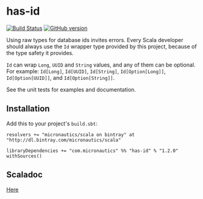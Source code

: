 # has-id

[![Build Status](https://travis-ci.org/mslinn/has-id.svg?branch=master)](https://travis-ci.org/mslinn/has-id)
[![GitHub version](https://badge.fury.io/gh/mslinn%2Fhas-id.svg)](https://badge.fury.io/gh/mslinn%2Fhas-id)

Using raw types for database ids invites errors.
Every Scala developer should always use the `Id` wrapper type provided by this project, because of the type safety it provides. 

`Id` can wrap `Long`, `UUID` and `String` values, and any of them can be optional.
For example: `Id[Long]`, `Id[UUID]`, `Id[String]`, `Id[Option[Long]]`, `Id[Option[UUID]]`, and `Id[Option[String]]`.

See the unit tests for examples and documentation.

## Installation
Add this to your project's `build.sbt`:

    resolvers += "micronautics/scala on bintray" at "http://dl.bintray.com/micronautics/scala"

    libraryDependencies += "com.micronautics" %% "has-id" % "1.2.0" withSources()

## Scaladoc
[Here](http://mslinn.github.io/has-id/latest/api/)
